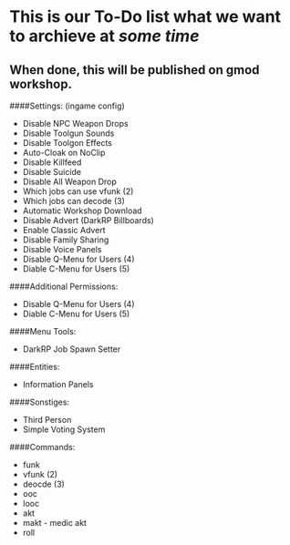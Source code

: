 # This is our To-Do list what we want to archieve at *some time*

## When done, this will be published on gmod workshop.

####Settings: (ingame config)
- Disable NPC Weapon Drops
- Disable Toolgun Sounds
- Disable Toolgon Effects
- Auto-Cloak on NoClip
- Disable Killfeed
- Disable Suicide
- Disable All Weapon Drop
- Which jobs can use vfunk (2)
- Which jobs can decode (3)
- Automatic Workshop Download
- Disable Advert (DarkRP Billboards)
- Enable Classic Advert
- Disable Family Sharing
- Disable Voice Panels
- Disable Q-Menu for Users (4)
- Diable C-Menu for Users (5)

####Additional Permissions:
- Disable Q-Menu for Users (4)
- Diable C-Menu for Users (5)

####Menu Tools:
- DarkRP Job Spawn Setter

####Entities:
- Information Panels

####Sonstiges:
- Third Person
- Simple Voting System

####Commands:
- funk 
- vfunk (2)
- deocde (3)
- ooc
- looc
- akt
- makt - medic akt
- roll
